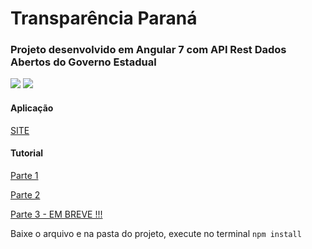 # Transparência Paraná

### Projeto desenvolvido em Angular 7 com API Rest Dados Abertos do Governo Estadual 
[![](https://cdn-images-1.medium.com/max/1440/0*KQ0FdYpVUPrp1XJT)](https://cdn-images-1.medium.com/max/1440/0*KQ0FdYpVUPrp1XJT)
[![](https://cdn-images-1.medium.com/max/720/0*_EfOoiLpbmDJG78w)](https://cdn-images-1.medium.com/max/720/0*_EfOoiLpbmDJG78w)


#### Aplicação

[SITE]( https://medium.com/@kheronn.machado/aplicacao-angular7-dados-abertos-part1-ba6b87573f86 )


#### Tutorial 
[Parte 1]( https://medium.com/@kheronn.machado/aplicacao-angular7-dados-abertos-part1-ba6b87573f86 )

[Parte 2]( https://medium.com/@kheronn.machado/aplicacao-angular7-dados-abertos-part2-9d55a19ecfbf )

[Parte 3 - EM BREVE !!!](  )



Baixe o arquivo e na pasta do projeto, execute no terminal
`npm install`
